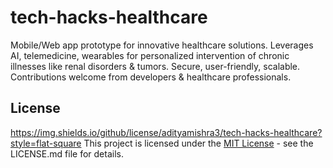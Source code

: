 # tech-hacks-healthcare
Mobile/Web app prototype for innovative healthcare solutions. Leverages AI, telemedicine, wearables for personalized intervention of chronic illnesses like renal disorders &amp; tumors. Secure, user-friendly, scalable. Contributions welcome from developers &amp; healthcare professionals.

## License
https://img.shields.io/github/license/adityamishra3/tech-hacks-healthcare?style=flat-square
This project is licensed under the [MIT License](LICENSE.md) - see the LICENSE.md file for details.
